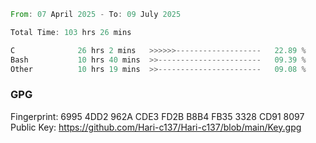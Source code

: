 <!--START_SECTION:waka-->

```rust
From: 07 April 2025 - To: 09 July 2025

Total Time: 103 hrs 26 mins

C              26 hrs 2 mins   >>>>>>-------------------   22.89 %
Bash           10 hrs 40 mins  >>-----------------------   09.39 %
Other          10 hrs 19 mins  >>-----------------------   09.08 %
```

<!--END_SECTION:waka-->

### GPG <br />
Fingerprint:     6995 4DD2 962A CDE3 FD2B B8B4 FB35 3328 CD91 8097 <br />
Public Key:      https://github.com/Hari-c137/Hari-c137/blob/main/Key.gpg
